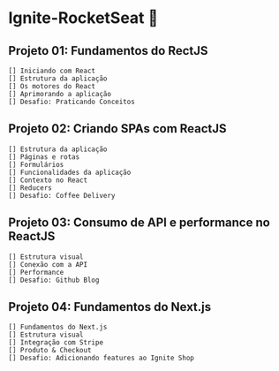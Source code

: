 # Ignite-RocketSeat 🚀

## Projeto 01: Fundamentos do RectJS
    [] Iniciando com React
    [] Estrutura da aplicação
    [] Os motores do React
    [] Aprimorando a aplicação
    [] Desafio: Praticando Conceitos

## Projeto 02: Criando SPAs com ReactJS
    [] Estrutura da aplicação
    [] Páginas e rotas
    [] Formulários
    [] Funcionalidades da aplicação
    [] Contexto no React
    [] Reducers
    [] Desafio: Coffee Delivery
    
## Projeto 03: Consumo de API e performance no ReactJS
    [] Estrutura visual
    [] Conexão com a API
    [] Performance
    [] Desafio: Github Blog

## Projeto 04: Fundamentos do Next.js
    [] Fundamentos do Next.js
    [] Estrutura visual
    [] Integração com Stripe
    [] Produto & Checkout
    [] Desafio: Adicionando features ao Ignite Shop